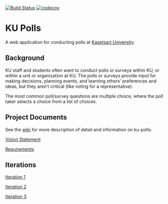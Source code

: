 [![Build Status](https://app.travis-ci.com/Isolation666/ku-polls.svg?branch=main)](https://app.travis-ci.com/Isolation666/ku-polls)
[![codecov](https://codecov.io/gh/Isolation666/ku-polls/branch/main/graph/badge.svg?token=418M70JO21)](https://codecov.io/gh/Isolation666/ku-polls)

# KU Polls

A web application for conducting polls at [Kasetsart University](https://www.ku.ac.th).


## Background

KU staff and students often want to conduct polls or surveys within KU, or within a unit or organization at KU. The polls or surveys provide input for making decisions, planning events, and learning others’ preferences and ideas, but they aren’t critical (like voting for a representative).

The most common poll/survey questions are multiple choice, where the poll taker selects a choice from a list of choices.

## Project Documents

See the [wiki](../../wiki) for more description of detail and information on ku-polls.

[Vision Statement](../../wiki/Vision-Statement)

[Requirements](../../wiki/Requirements)

## Iterations

[Iteration 1](../../wiki/Iteration-1-Plan)

[Iteration 2](../../wiki/Iteration-2-Plan)

[Iteration 3]()
